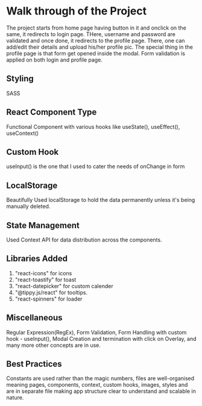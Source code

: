 # Walk through of the Project

The project starts from home page having button in it and onclick on the same, it redirects to login page. THere, username and password are validated and once done, it redirects to the profile page. There, one can add/edit their details and upload his/her profile pic. The special thing in the profile page is that form get opened inside the modal. Form validation is applied on both login and profile page.

## Styling

SASS

## React Component Type

Functional Component with various hooks like useState(), useEffect(), useContext()

## Custom Hook

useInput() is the one that I used to cater the needs of onChange in form

## LocalStorage

Beautifully Used localStorage to hold the data permanently unless it's being manually deleted.

## State Management

Used Context API for data distribution across the components.

## Libraries Added

1. "react-icons" for icons
2. "react-toastify" for toast
3. "react-datepicker" for custom calender
4. "@tippy.js/react" for tooltips.
5. "react-spinners" for loader

## Miscellaneous

Regular Expression(RegEx), Form Validation, Form Handling with custom hook - useInput(), Modal Creation and termination with click on Overlay, and many more other concepts are in use.

## Best Practices

Constants are used rather than the magic numbers, files are well-organised meaning pages, components, context, custom hooks, images, styles and are in separate file making app structure clear to understand and scalable in nature.
